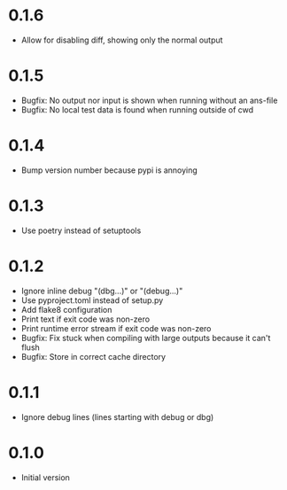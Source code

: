# 0.1.6

- Allow for disabling diff, showing only the normal output

# 0.1.5

- Bugfix: No output nor input is shown when running without an ans-file
- Bugfix: No local test data is found when running outside of cwd

# 0.1.4

- Bump version number because pypi is annoying

# 0.1.3

- Use poetry instead of setuptools

# 0.1.2

- Ignore inline debug "(dbg...)" or "(debug...)"
- Use pyproject.toml instead of setup.py
- Add flake8 configuration
- Print text if exit code was non-zero
- Print runtime error stream if exit code was non-zero
- Bugfix: Fix stuck when compiling with large outputs because it can't flush
- Bugfix: Store in correct cache directory

# 0.1.1

- Ignore debug lines (lines starting with debug or dbg)

# 0.1.0

- Initial version
